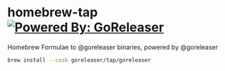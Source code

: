 # homebrew-tap [![Powered By: GoReleaser](https://img.shields.io/badge/powered%20by-goreleaser-green.svg?style=flat-square)](https://github.com/goreleaser)

Homebrew Formulae to @goreleaser binaries, powered by @goreleaser

```sh
brew install --cask goreleaser/tap/goreleaser
```

